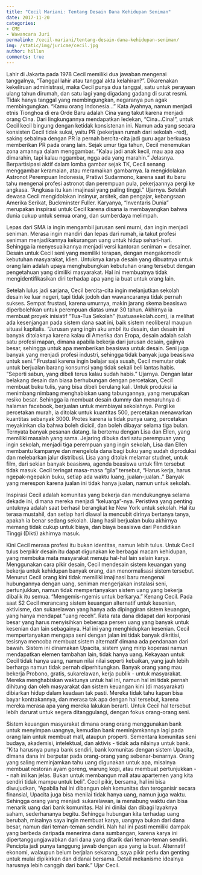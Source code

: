 ```yaml
---
title: "Cecil Mariani: Tentang Desain Dana Kehidupan Seniman"
date: 2017-11-20
categories:
- CME
- Wawancara Juri
permalink: /cecil-mariani/tentang-desain-dana-kehidupan-seniman/
img: /static/img/juricme/cecil.jpg
author: hillun
comments: true
---
```


Lahir di Jakarta pada 1978 Cecil memiliki dua jawaban mengenai tanggalnya, “Tanggal lahir atau tanggal akta kelahiran?”. Dikarenakan kekeliruan administrasi, maka Cecil punya dua tanggal, satu untuk perayaan ulang tahun dirumah, dan satu lagi yang digadang gadang di surat resmi. Tidak hanya tanggal yang membingungkan, negaranya pun agak membingungkan. “Kamu orang Indonesia...” Kata Ayahnya, namun menjadi etnis Tionghoa di era Orde Baru adalah Cina yang takut karena menjadi orang Cina. Dari lingkungannya mendapatkan ledekan, “Cina...Cina!”, untuk Cecil kecil bingung dengan ketidak konsistenan ini. 
Namun ada yang secara konsisten Cecil tidak sukai, yaitu PR (pekerjaan rumah dari sekolah -red), saking sebalnya dengan PR ia pernah bercita-cita jadi guru agar berkuasa memberikan PR pada orang lain. Sejak umur tiga tahun, Cecil menemukan zona amannya dalam menggambar. “Kalau jadi anak kecil, mau apa apa dimarahin, tapi kalau nggambar, ngga ada yang marahin.” Jelasnya. Berpartisipasi aktif dalam lomba gambar sejak TK, Cecil senang menggambar keramaian, atau meramaikan gambarnya. Ia mengidolakan Astronot Perempuan Indonesia, Pratiwi Sudarmono, karena saat itu baru tahu mengenai profesi astronot dan perempuan pula, pekerjaannya pergi ke angkasa. “Angkasa itu kan imajinasi yang paling tinggi.” Ujarnya. Setelah dewasa Cecil mengidolakan insinyur, arsitek, dan pengajar, kebangsaan Amerika Serikat, Buckminster Fuller. Karyanya, “Inventaris Dunia” merupakan inspirasi untuk Cecil karena disana ia membayangkan bahwa dunia cukup untuk semua orang, dan sumberdaya melimpah. 

Lepas dari SMA ia ingin mengambil jurusan seni murni, dan ingin menjadi seniman. Merasa ingin mandiri dan lepas dari rumah, ia takut profesi seniman menjadikannya kekurangan uang untuk hidup sehari-hari. Sehingga ia menyesuaikannya menjadi versi kantoran seniman = desainer. Desain untuk Cecil seni yang memiliki terapan, dengan mengakomodir kebutuhan masyarakat, klien. Untuknya karya desain yang dibuatnya untuk orang lain adalah upaya menghubungkan kebutuhan orang tersebut dengan pengetahuan yang dimiliki masyarakat. Hal ini membuatnya tidak mengidentifikasikan diri terhadap apa yang ia buat untuk orang lain.

Setelah lulus jadi sarjana, Cecil bercita-cita ingin melanjutkan sekolah desain ke luar negeri, tapi tidak jodoh dan wawancaranya tidak pernah sukses. Sempat frustasi, karena umurnya, makin jarang skema beasiswa diperbolehkan untuk perempuan diatas umur 30 tahun. Akhirnya ia membuat proyek inisiatif “Tua-Tua Sekolah” (tuatuasekolah.com), ia melihat ada kesenjangan pada sistem dana saat ini, baik sistem neoliberal maupun situasi kapitalis. “Jurusan yang ingin aku ambil itu desain, dan desain ini banyak ditolaknya karena kalau di Amerika dan Eropa, desain adalah salah satu profesi mapan, dimana apabila bekerja dari jurusan desain, gajinya besar, sehingga untuk apa memberikan beasiswa untuk desain. Seni juga banyak yang menjadi profesi industri, sehingga tidak banyak juga beasiswa untuk seni.” Frustasi karena ingin belajar saja susah, Cecil memutar otak untuk berjualan barang konsumsi yang tidak sekali beli lantas habis. “Seperti sabun, yang dibeli terus kalau sudah habis.” Ujarnya. Dengan latar belakang desain dan biasa berhubungan dengan percetakan, Cecil membuat buku tulis, yang bisa dibeli berulang kali. Untuk produksi ia menimbang nimbang menghabiskan uang tabungannya, yang merupakan resiko besar. Sehingga ia membuat desain dummy dan menaruhnya di halaman facebook, berjualan untuk membiayai sekolahnya. Pergi ke percetakan murah, ia ditolak untuk kuantitas 500, percetakan menawarkan kuantitas sebanyak 3000. Protes karena ia tidak punya uang, percetakan meyakinkan dia bahwa boleh dicicil, dan boleh dibayar selama tiga bulan. Ternyata banyak pesanan datang. Ia bertemu dengan Lisa dan Ellen, yang memiliki masalah yang sama. Jejaring dibuka dari satu perempuan yang ingin sekolah, menjadi tiga perempuan yang ingin sekolah, Lisa dan Ellen membantu kampanye dan mengelola dana bagi buku yang sudah diproduksi dan melebarkan jalur distribusi. Lisa yang ditolak melamar studnet, untuk film, dari sekian banyak beasiswa, agenda beasiswa untuk film tersebut tidak masuk. Cecil teringat masa-masa “gila” tersebut, “Harus kerja, harus ngepak-ngepakin buku, setiap ada waktu luang, jualan-jualan..” Banyak yang merespon karena jualan ini tidak hanya jualan, namun untuk sekolah. 

Inspirasi Cecil adalah komunitas yang bekerja dan mendukungnya selama dekade ini, dimana mereka menjadi “keluarga”-nya. Peristiwa yang penting untuknya adalah saat berhasil berangkat ke New York untuk sekolah. Hal itu terasa mustahil, dan setiap hari diawal ia mencubit dirinya bertanya tanya, apakah ia benar sedang sekolah. Uang hasil berjualan buku akhirnya memang tidak cukup untuk biaya, dan biaya beasiswa dari Pendidikan Tinggi (Dikti) akhirnya masuk. 

Kini Cecil merasa profesi itu bukan identitas, namun lebih tulus. Untuk Cecil tulus berpikir desain itu dapat digunakan ke berbagai macam kehidupan, yang membuka mata masyarakat menuju hal-hal lain selain karya. Menggunakan cara pikir desain, Cecil mendesain sistem keuangan yang bekerja untuk kehidupan banyak orang, dan menormalisasi sistem tersebut. Menurut Cecil orang kini tidak memiliki imajinasi baru mengenai hubungannya dengan uang, seniman mengerjakan instalasi seni, pertunjukkan, namun tidak mempertanyakan sistem uang yang bekerja dibalik itu semua. “Mengemis-ngemis untuk berkarya.” Kenang Cecil. Pada saat S2 Cecil merancang sistem keuangan alternatif untuk kesenian, aktivisme, dan sukarelawan yang hanya ada dipinggiran sistem keuangan, yang hanya mendapat “uang receh”. Rata rata dana didapat dari korporasi besar yang harus menyisihkan beberapa persen uang yang banyak untuk kesenian dan lain sebagainya. Hal ini yang menghidupkan kesenian. Cecil mempertanyakan mengapa seni dengan jalan ini tidak banyak dikritisi, tesisnya mencoba membuat sistem alternatif dimana ada pendanaan dari bawah. Sistem ini dinamakan Upacita, sistem yang mirip koperasi namun mendapatkan elemen tambahan lain, tidak hanya uang. Kekayaan untuk Cecil tidak hanya uang, namun nilai nilai seperti kebaikan, yang jauh lebih berharga namun tidak pernah diperhitungkan. Banyak orang yang mau bekerja Probono, gratis, sukarelawan, kerja publik - untuk masyarakat. Mereka menghabiskan waktunya untuk hal ini, namun hal ini tidak pernah dihitung dan oleh masyarakat dan sistem keuangan kini (di masyarakat) dibiarkan hidup dalam keadaan tak pasti. Mereka tidak tahu kapan bisa bayar kontrakannya, dan merasa tak apa dengan hal tersebut, karena mereka merasa apa yang mereka lakukan berarti. Untuk Cecil hal tersebut lebih darurat untuk segera ditanggulangi, dengan fokus orang-orang seni. 

Sistem keuangan masyarakat dimana orang orang menggunakan bank untuk menyimpan uangnya, kemudian bank meminjamkannya lagi pada orang lain untuk membuat mall, ataupun properti. Sementara komunitas seni budaya, akademisi, intelektual, dan aktivis - tidak ada nilainya untuk bank. “Kita harusnya punya bank sendiri, bank komunitas dengan sistem Upacita, dimana dana ini berputar pada orang-orang yang sebenar-benarnya. Orang yang saling meminjamkan tahu uang digunakan untuk apa, misalnya membuat restoran ayam goreng, warung kopi, atau membuat pertunjukkan -- nah ini kan jelas. Bukan untuk membangun mall atau apartemen yang kita sendiri tidak mampu untuk beli”. Cecil pikir, bersama, hal ini bisa diwujudkan, “Apabila hal ini dibangun oleh komunitas dan teroganisir secara finansial, Upacita juga bisa menilai tidak hanya uang, namun juga waktu. Sehingga orang yang menjadi sukarelawan, ia menabung waktu dan bisa menarik uang dari bank komunitas. Hal ini dinilai dan dibagi layaknya saham, sederhananya begitu. Sehingga hubungan kita terhadap uang berubah, misalnya saya ingin membuat karya, uangnya bukan dari dana besar, namun dari teman-teman sendiri. Nah hal ini pasti memiliki dampak yang berbeda daripada menerima dana sumbangan, karena karya ini dipertanggungjawabkan dari dana yang ditarik dari teman-teman sendiri. Pencipta jadi punya tanggung jawab dengan apa yang ia buat. Alternatif ekonomi, walaupun belum berjalan sekarang, saya pikir perlu dan genting untuk mulai dipikirkan dan didanai bersama. Detail mekanisme idealnya harusnya lebih canggih dari bank.” Ujar Cecil.
